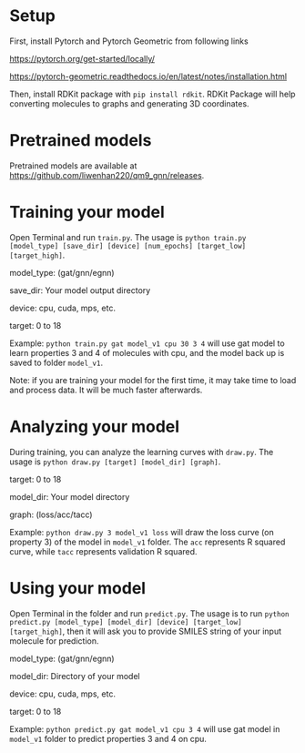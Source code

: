 # Setup

First, install Pytorch and Pytorch Geometric from following links

https://pytorch.org/get-started/locally/

https://pytorch-geometric.readthedocs.io/en/latest/notes/installation.html

Then, install RDKit package with `pip install rdkit`. RDKit Package will help converting molecules to graphs and generating 3D coordinates.

# Pretrained models

Pretrained models are available at https://github.com/liwenhan220/qm9_gnn/releases.

# Training your model

Open Terminal and run `train.py`. The usage is `python train.py [model_type] [save_dir] [device] [num_epochs] [target_low] [target_high]`.

model_type: (gat/gnn/egnn)

save_dir: Your model output directory

device: cpu, cuda, mps, etc.

target: 0 to 18

Example: `python train.py gat model_v1 cpu 30 3 4` will use gat model to learn properties 3 and 4 of molecules with cpu, and the model back up is saved to folder `model_v1`.

Note: if you are training your model for the first time, it may take time to load and process data. It will be much faster afterwards.

# Analyzing your model
During training, you can analyze the learning curves with `draw.py`. The usage is `python draw.py [target] [model_dir] [graph]`.

target: 0 to 18

model_dir: Your model directory

graph: (loss/acc/tacc)

Example: `python draw.py 3 model_v1 loss` will draw the loss curve (on property 3) of the model in `model_v1` folder. The `acc` represents R squared curve, while `tacc` represents validation R squared.

# Using your model

Open Terminal in the folder and run `predict.py`. The usage is to run `python predict.py [model_type] [model_dir] [device] [target_low] [target_high]`, then it will ask you to provide SMILES string of your input molecule for prediction.

model_type: (gat/gnn/egnn)

model_dir: Directory of your model

device: cpu, cuda, mps, etc.

target: 0 to 18

Example: `python predict.py gat model_v1 cpu 3 4` will use gat model in `model_v1` folder to predict properties 3 and 4 on cpu.

